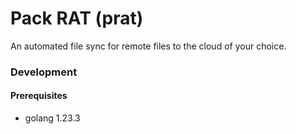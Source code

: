 # Pack RAT (prat)

An automated file sync for remote files to the cloud of your choice.

### Development

#### Prerequisites

- golang 1.23.3